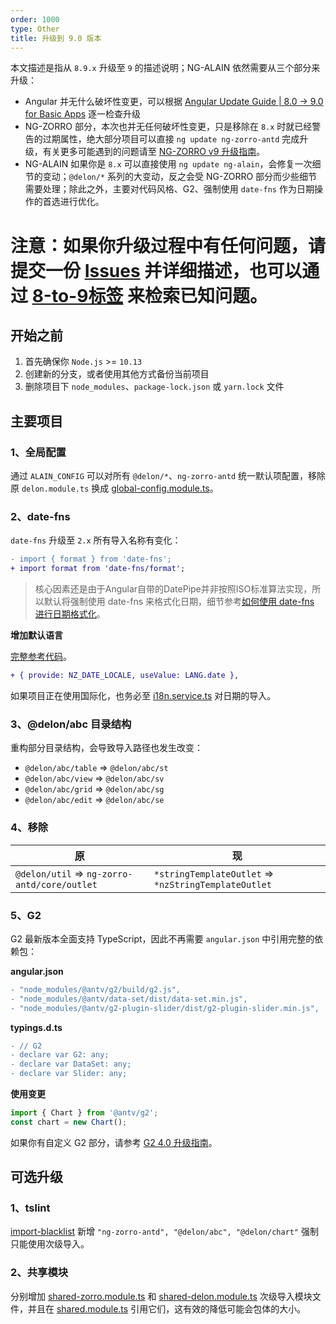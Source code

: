 ```yaml
---
order: 1000
type: Other
title: 升级到 9.0 版本
---
```


本文描述是指从 `8.9.x` 升级至 `9` 的描述说明；NG-ALAIN 依然需要从三个部分来升级：

- Angular 并无什么破坏性变更，可以根据 [Angular Update Guide | 8.0 -> 9.0 for Basic Apps](https://update.angular.io/#8.0:9.0) 逐一检查升级
- NG-ZORRO 部分，本次也并无任何破坏性变更，只是移除在 `8.x` 时就已经警告的过期属性，绝大部分项目可以直接 `ng update ng-zorro-antd` 完成升级，有关更多可能遇到的问题请至 [NG-ZORRO v9 升级指南](https://github.com/NG-ZORRO/ng-zorro-antd/issues/5035)。
- NG-ALAIN 如果你是 `8.x` 可以直接使用 `ng update ng-alain`，会修复一次细节的变动；`@delon/*` 系列的大变动，反之会受 NG-ZORRO 部分而少些细节需要处理；除此之外，主要对代码风格、G2、强制使用 `date-fns` 作为日期操作的首选进行优化。

# 注意：如果你升级过程中有任何问题，请提交一份 [Issues](https://github.com/ng-alain/ng-alain/issues/new?template=bug_report.md) 并详细描述，也可以通过 [8-to-9标签](https://github.com/ng-alain/ng-alain/labels/8-to-9) 来检索已知问题。

## 开始之前

1. 首先确保你 `Node.js` >= `10.13`
2. 创建新的分支，或者使用其他方式备份当前项目
3. 删除项目下 `node_modules`、`package-lock.json` 或 `yarn.lock` 文件

## 主要项目

### 1、全局配置

通过 `ALAIN_CONFIG` 可以对所有 `@delon/*`、`ng-zorro-antd` 统一默认项配置，移除原 `delon.module.ts` 换成 [global-config.module.ts](https://github.com/ng-alain/ng-alain/blob/master/src/app/global-config.module.ts)。

### 2、date-fns

`date-fns` 升级至 `2.x` 所有导入名称有变化：

```diff
- import { format } from 'date-fns';
+ import format from 'date-fns/format';
```

> 核心因素还是由于Angular自带的DatePipe并非按照ISO标准算法实现，所以默认将强制使用 date-fns 来格式化日期，细节参考[如何使用 date-fns 进行日期格式化](https://ng.ant.design/docs/i18n/zh#%E5%A6%82%E4%BD%95%E4%BD%BF%E7%94%A8-date-fns-%E8%BF%9B%E8%A1%8C%E6%97%A5%E6%9C%9F%E6%A0%BC%E5%BC%8F%E5%8C%96)。

**增加默认语言**

[完整参考代码](https://github.com/ng-alain/ng-alain/blob/master/src/app/app.module.ts#L26)。

```diff
+ { provide: NZ_DATE_LOCALE, useValue: LANG.date },
```

如果项目正在使用国际化，也务必至 [i18n.service.ts](https://github.com/ng-alain/ng-alain/blob/master/src/app/core/i18n/i18n.service.ts#L25) 对日期的导入。

### 3、@delon/abc 目录结构

重构部分目录结构，会导致导入路径也发生改变：

- `@delon/abc/table` => `@delon/abc/st`
- `@delon/abc/view` => `@delon/abc/sv`
- `@delon/abc/grid` => `@delon/abc/sg`
- `@delon/abc/edit` => `@delon/abc/se`

### 4、移除

| 原 | 现 |
|---|---|
| `@delon/util` => `ng-zorro-antd/core/outlet` | `*stringTemplateOutlet` => `*nzStringTemplateOutlet` |

### 5、G2

G2 最新版本全面支持 TypeScript，因此不再需要 `angular.json` 中引用完整的依赖包：

**angular.json**

```diff
- "node_modules/@antv/g2/build/g2.js",
- "node_modules/@antv/data-set/dist/data-set.min.js",
- "node_modules/@antv/g2-plugin-slider/dist/g2-plugin-slider.min.js",
```

**typings.d.ts**

```diff
- // G2
- declare var G2: any;
- declare var DataSet: any;
- declare var Slider: any;
```

**使用变更**

```ts
import { Chart } from '@antv/g2';
const chart = new Chart();
```

如果你有自定义 G2 部分，请参考 [G2 4.0 升级指南](https://g2.antv.vision/zh/docs/manual/upgrade)。

## 可选升级

### 1、tslint

[import-blacklist](https://github.com/ng-alain/ng-alain/blob/master/tslint.json#L42-L44) 新增 `"ng-zorro-antd", "@delon/abc", "@delon/chart"` 强制只能使用次级导入。

### 2、共享模块

分别增加 [shared-zorro.module.ts](https://github.com/ng-alain/ng-alain/blob/master/src/app/shared/shared-zorro.module.ts) 和 [shared-delon.module.ts](https://github.com/ng-alain/ng-alain/blob/master/src/app/shared/shared-delon.module.ts) 次级导入模块文件，并且在 [shared.module.ts](https://github.com/ng-alain/ng-alain/blob/master/src/app/shared/shared.module.ts#L35) 引用它们，这有效的降低可能会包体的大小。
